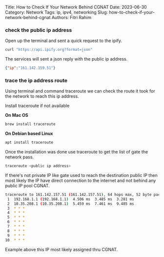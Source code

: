 Title: How to Check If Your Network Behind CGNAT
Date: 2023-06-30
Category: Network
Tags: ip, ipv4, networking
Slug: how-to-check-if-your-network-behind-cgnat
Authors: Fitri Rahim


### check the public ip address

Open up the terminal and sent a quick request to the ipify.

```bash
curl "https://api.ipify.org?format=json"
```

The services will sent a json reply with the public ip address.

```json
{"ip":"161.142.159.51"}
```

### trace the ip address route
Using terminal and command traceroute we can check the route it took for the network to reach this ip address.

Install traceroute if not available

**On Mac OS**
```bash
brew install traceroute
```

**On Debian based Linux**
```bash
apt install traceroute
```

Once the installation was done use traceroute to get the list of gate the network pass.

```bash
traceroute <public ip address>
```

If there's not private IP like gate used to reach the destination public IP then most likely the IP have direct connection to the internet and not behind any public IP pool CGNAT.

```bash
traceroute to 161.142.157.51 (161.142.157.51), 64 hops max, 52 byte packets
 1  192.168.1.1 (192.168.1.1)  4.506 ms  3.485 ms  3.281 ms
 2  10.35.208.1 (10.35.208.1)  5.459 ms  7.461 ms  9.485 ms
 3  * * *
 4  * * *
 5  * * *
 6  * * *
 7  * * *
 8  * * *
 9  * * *
10  * * *
```
Example above this IP most likely assigned thru CGNAT.
